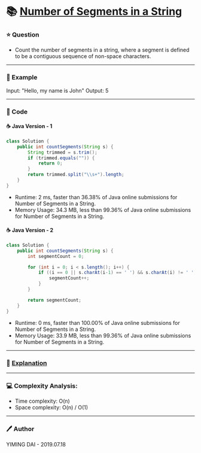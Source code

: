 # :books: [Number of Segments in a String](https://leetcode.com/problems/number-of-segments-in-a-string/)

### :star: Question

- Count the number of segments in a string, where a segment is defined to be a contiguous sequence of non-space characters.

--- 

### :car: Example

Input: "Hello, my name is John"
Output: 5

---

### :hammer: Code

#### :coffee: Java Version - 1

```java
class Solution {
    public int countSegments(String s) {
        String trimmed = s.trim();
        if (trimmed.equals("")) {
            return 0;
        }
        return trimmed.split("\\s+").length;
    }
}
```

- Runtime: 2 ms, faster than 36.38% of Java online submissions for Number of Segments in a String.
- Memory Usage: 34.3 MB, less than 99.36% of Java online submissions for Number of Segments in a String.

#### :coffee: Java Version - 2

```java
class Solution {
    public int countSegments(String s) {
        int segmentCount = 0;

        for (int i = 0; i < s.length(); i++) {
            if ((i == 0 || s.charAt(i-1) == ' ') && s.charAt(i) != ' ') {
                segmentCount++;
            }
        }

        return segmentCount;
    }
}
```

- Runtime: 0 ms, faster than 100.00% of Java online submissions for Number of Segments in a String.
- Memory Usage: 33.9 MB, less than 99.36% of Java online submissions for Number of Segments in a String.

---

### :pencil: [Explanation](https://leetcode.com/problems/number-of-segments-in-a-string/solution/)



---

### :computer: Complexity Analysis:

- Time complexity: O(n)
- Space complexity: O(n) / O(1)

---

### :pen: Author

YIMING DAI - 2019.07.18
